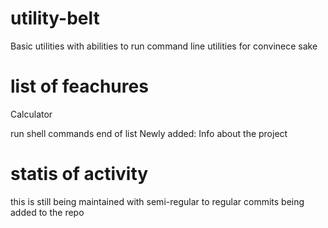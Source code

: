 # utility-belt
Basic utilities with abilities to run command line utilities for convinece sake

# list of feachures

Calculator

run shell commands
end of list
Newly added: Info about the project
# statis of activity

this is still being maintained with semi-regular to regular commits being added to the repo
